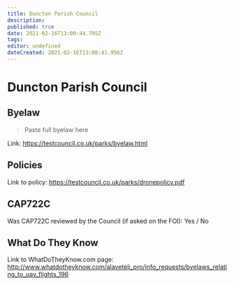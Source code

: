 ```yaml
---
title: Duncton Parish Council
description: 
published: true
date: 2021-02-16T13:00:44.795Z
tags: 
editor: undefined
dateCreated: 2021-02-16T13:00:41.956Z
---
```


# Duncton Parish Council


## Byelaw
> Paste full byelaw here

Link:
https://testcouncil.co.uk/parks/byelaw.html

## Policies
Link to policy:
https://testcouncil.co.uk/parks/dronepolicy.pdf

## CAP722C

Was CAP722C reviewed by the Council (if asked on the FOI): Yes / No

## What Do They Know

Link to WhatDoTheyKnow.com page:
http://www.whatdotheyknow.com/alaveteli_pro/info_requests/byelaws_relating_to_uav_flights_196

